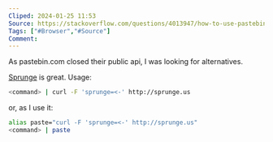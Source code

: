 ```yaml
---
Cliped: 2024-01-25 11:53
Source: https://stackoverflow.com/questions/4013947/how-to-use-pastebin-from-shell-script
Tags: ["#Browser","#Source"]
Comment: 
---
```


As pastebin.com closed their public api, I was looking for alternatives.

[Sprunge](http://github.com/rupa/sprunge) is great. Usage:

```bash
<command> | curl -F 'sprunge=<-' http://sprunge.us
```

or, as I use it:

```bash
alias paste="curl -F 'sprunge=<-' http://sprunge.us"
<command> | paste
```
